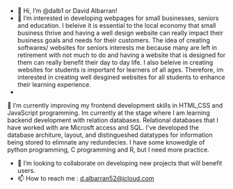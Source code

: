 - 👋 Hi, I’m @dalb1 or David Albarran! 
- 👀 I’m interested in developing webpages for small businesses, seniors and education. I beleive it is essential to the local economy that small business thrive and having a 
well design website can really impact their business goals and needs for their customers. The idea of creating softwares/ websites for seniors interests me 
because many are left in retirement with not much to do and having a website that is designed for them can really benefit their day to day life. I also beleive in  creating websites for students is important for learners of all ages. Therefore, im interested in creating well desgined websites for all students to enhance their learning experience. 
-
🌱 I’m currently improving my frontend development skills in HTML,CSS and JavaScript programming. Im currently at the stage where I am learning backend development with relation databases. Relational databases that I have worked with are Microsft access and SQL. I've developed the database architure, layout, and distingueshed datatypes for information being stored to elimnate any redundecies. I have some knowedgle of python programming, C programming and R, but I need more practice. 

- 💞️ I’m looking to collaborate on developing new projects that will benefit users.
- 📫 How to reach me : d.albarran52@icloud.com

<!---
dalb1/dalb1 is a ✨ special ✨ repository because its `README.md` (this file) appears on your GitHub profile.
You can click the Preview link to take a look at your changes.
--->
